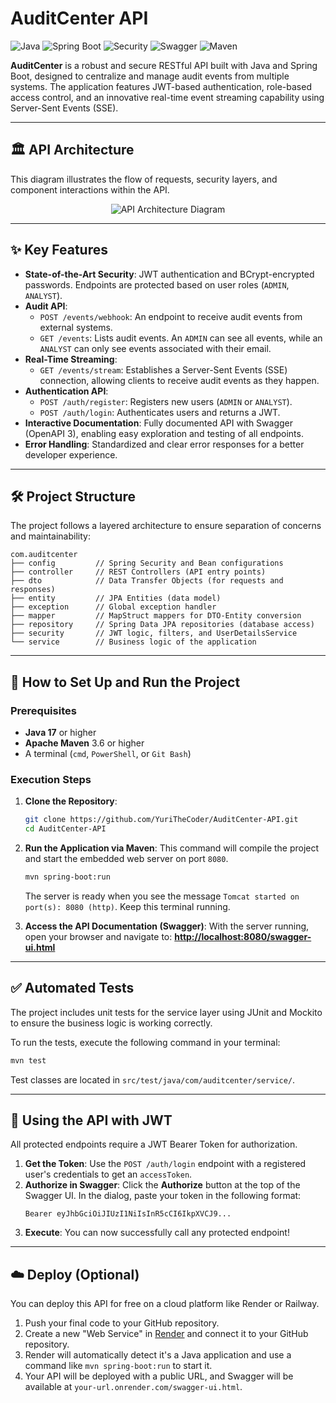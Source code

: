 # AuditCenter API

![Java](https://img.shields.io/badge/Java-17-blue)
![Spring Boot](https://img.shields.io/badge/Spring%20Boot-3.3.1-brightgreen)
![Security](https://img.shields.io/badge/Security-JWT%20&%20BCrypt-critical)
![Swagger](https://img.shields.io/badge/Swagger-OpenAPI%203-blueviolet)
![Maven](https://img.shields.io/badge/Build-Maven-orange)

**AuditCenter** is a robust and secure RESTful API built with Java and Spring Boot, designed to centralize and manage audit events from multiple systems. The application features JWT-based authentication, role-based access control, and an innovative real-time event streaming capability using Server-Sent Events (SSE).

---

## 🏛️ API Architecture

This diagram illustrates the flow of requests, security layers, and component interactions within the API.

<p align="center">
  <img src="https://i.ibb.co/4g1g0gtS/Editor-Mermaid-Chart-2025-06-28-151636.png" alt="API Architecture Diagram" />
</p>

---

## ✨ Key Features

- **State-of-the-Art Security**: JWT authentication and BCrypt-encrypted passwords. Endpoints are protected based on user roles (`ADMIN`, `ANALYST`).
- **Audit API**:
  - `POST /events/webhook`: An endpoint to receive audit events from external systems.
  - `GET /events`: Lists audit events. An `ADMIN` can see all events, while an `ANALYST` can only see events associated with their email.
- **Real-Time Streaming**:
  - `GET /events/stream`: Establishes a Server-Sent Events (SSE) connection, allowing clients to receive audit events as they happen.
- **Authentication API**:
  - `POST /auth/register`: Registers new users (`ADMIN` or `ANALYST`).
  - `POST /auth/login`: Authenticates users and returns a JWT.
- **Interactive Documentation**: Fully documented API with Swagger (OpenAPI 3), enabling easy exploration and testing of all endpoints.
- **Error Handling**: Standardized and clear error responses for a better developer experience.

---

## 🛠️ Project Structure

The project follows a layered architecture to ensure separation of concerns and maintainability:

```
com.auditcenter
├── config         // Spring Security and Bean configurations
├── controller     // REST Controllers (API entry points)
├── dto            // Data Transfer Objects (for requests and responses)
├── entity         // JPA Entities (data model)
├── exception      // Global exception handler
├── mapper         // MapStruct mappers for DTO-Entity conversion
├── repository     // Spring Data JPA repositories (database access)
├── security       // JWT logic, filters, and UserDetailsService
└── service        // Business logic of the application
```

---

## 🚀 How to Set Up and Run the Project

### Prerequisites
- **Java 17** or higher
- **Apache Maven** 3.6 or higher
- A terminal (`cmd`, `PowerShell`, or `Git Bash`)

### Execution Steps

1.  **Clone the Repository**:
    ```bash
    git clone https://github.com/YuriTheCoder/AuditCenter-API.git
    cd AuditCenter-API
    ```

2.  **Run the Application via Maven**:
    This command will compile the project and start the embedded web server on port `8080`.
    ```bash
    mvn spring-boot:run
    ```
    The server is ready when you see the message `Tomcat started on port(s): 8080 (http)`. Keep this terminal running.

3.  **Access the API Documentation (Swagger)**:
    With the server running, open your browser and navigate to:
    [**http://localhost:8080/swagger-ui.html**](http://localhost:8080/swagger-ui.html)

---

## ✅ Automated Tests

The project includes unit tests for the service layer using JUnit and Mockito to ensure the business logic is working correctly.

To run the tests, execute the following command in your terminal:
```bash
mvn test
```
Test classes are located in `src/test/java/com/auditcenter/service/`.

---

## 🔐 Using the API with JWT

All protected endpoints require a JWT Bearer Token for authorization.

1.  **Get the Token**: Use the `POST /auth/login` endpoint with a registered user's credentials to get an `accessToken`.
2.  **Authorize in Swagger**: Click the **Authorize** button at the top of the Swagger UI. In the dialog, paste your token in the following format:
    ```
    Bearer eyJhbGciOiJIUzI1NiIsInR5cCI6IkpXVCJ9...
    ```
3.  **Execute**: You can now successfully call any protected endpoint!

---

## ☁️ Deploy (Optional)

You can deploy this API for free on a cloud platform like Render or Railway.

1.  Push your final code to your GitHub repository.
2.  Create a new "Web Service" in [Render](https://render.com) and connect it to your GitHub repository.
3.  Render will automatically detect it's a Java application and use a command like `mvn spring-boot:run` to start it.
4.  Your API will be deployed with a public URL, and Swagger will be available at `your-url.onrender.com/swagger-ui.html`. 
